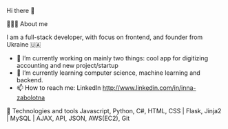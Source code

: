 Hi there 👋

👩🏻‍💻 About me

I am a full-stack developer, with focus on frontend, and founder from Ukraine 🇺🇦 

* 🔭 I’m currently working on mainly two things: cool app for digitizing accounting and new project/startup
* 🌱 I’m currently learning computer science, machine learning and backend.
* 📫 How to reach me: 
 LinkedIn http://www.linkedin.com/in/inna-zabolotna

🔧 Technologies and tools
Javascript, Python, C#, HTML, CSS | Flask, Jinja2 | MySQL | AJAX, API, JSON, AWS(EC2), Git 
